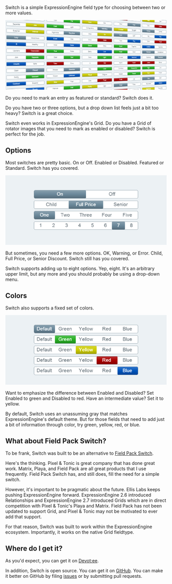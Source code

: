 Switch is a simple ExpressionEngine field type for choosing between two or
more values.

![Switches switches everywhere!](images/switch/switches.png "Lots of switches in a perspective view")

Do you need to mark an entry as featured or standard? Switch does it.

Do you have two or three options, but a drop down list feels just a bit too
heavy? Switch is a great choice.

Switch even works in ExpressionEngine's Grid. Do you have a Grid of rotator
images that you need to mark as enabled or disabled? Switch is perfect for the
job.

## Options

Most switches are pretty basic. On or Off. Enabled or Disabled. Featured or
Standard. Switch has you covered.

![I ran out of ideas for five and eight.](images/switch/options.png "Switches with 2, 3, 5, and 8 options")

But sometimes, you need a few more options. OK, Warning, or Error. Child, Full
Price, or Senior Discount. Switch still has you covered.

Switch supports adding up to eight options. Yep, eight. It's an arbitrary
upper limit, but any more and you should probably be using a drop-down menu.

## Colors

Switch also supports a fixed set of colors.

![Be kind. Use colors responsibly.](images/switch/colors.png "Switches showing the five different colors: default, green, yellow, red, and blue")

Want to emphasize the difference between Enabled and Disabled? Set Enabled to
green and Disabled to red. Have an intermediate value? Set it to yellow.

By default, Switch uses an unassuming gray that matches ExpressionEngine's
default theme. But for those fields that need to add just a bit of information
through color, try green, yellow, red, or blue.

## What about Field Pack Switch?

To be frank, Switch was built to be an alternative to [Field Pack
Switch][fieldpack].

Here's the thinking. Pixel & Tonic is great company that has done great work.
Matrix, Playa, and Field Pack are all great products that I use frequently.
Field Pack Switch has, and still does, fill the need for a simple switch.

However, it's important to be pragmatic about the future. Ellis Labs keeps
pushing ExpressionEngine forward. ExpressionEngine 2.6 introduced
Relationships and ExpressionEngine 2.7 introduced Grids which are in direct
competition with Pixel & Tonic's Playa and Matrix. Field Pack has not been
updated to support Grid, and Pixel & Tonic may not be motivated to ever add
that support.

For that reason, Switch was built to work within the ExpressionEngine
ecosystem. Importantly, it works on the native Grid fieldtype.

## Where do I get it?

As you'd expect, you can get it on [Devot:ee][devotee].

In addition, Switch is open source. You can get it on [GitHub][gh]. You can
make it better on GitHub by filing [issues][ghissues] or by submitting pull
requests.

[devotee]: http://devot-ee.com/add-ons/switch
[gh]: https://github.com/click-rain/switch
[ghissues]: https://github.com/click-rain/switch/issues
[fieldpack]: http://devot-ee.com/add-ons/field-pack
